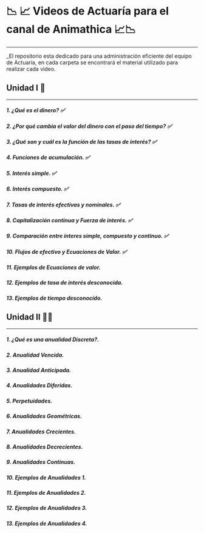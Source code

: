 #   📉 📈 Videos de Actuaría para el canal de Animathica 📈📉
-------------------------------------------------------------------------------------------------------------------------------

_El repositorio esta dedicado para una administración eficiente del equipo de Actuaría, en cada carpeta se encontrará el material
utilizado para realizar cada video.

## Unidad I 📌
--------------------------------------------------------------------------------------------------------------------------------

##### 1. ¿Qué es el dinero? ✅
##### 2. ¿Por qué cambia el valor del dinero con el paso del tiempo? ✅
##### 3. ¿Qué son y cuál es la función de las tasas de interés? ✅
##### 4. Funciones de acumulación. ✅
##### 5. Interés simple. ✅
##### 6. Interés compuesto. ✅
##### 7. Tasas de interés efectivas y nominales. ✅
##### 8. Capitalización continua y Fuerza de interés. ✅
##### 9.  Comparación entre interes simple, compuesto y continuo. ✅
##### 10. Flujos de efectivo y Ecuaciones de Valor. ✅
##### 11. Ejemplos de Ecuaciones de valor.
##### 12. Ejemplos de tasa de interés desconocida.
##### 13. Ejemplos de tiempo desconocido.




## Unidad II 📌📌
--------------------------------------------------------------------------------------------------------------------------------


##### 1. ¿Qué es una anualidad Discreta?.
##### 2. Anualidad Vencida.
##### 3. Anualidad Anticipada.
##### 4. Anualidades Diferidas.
##### 5. Perpetuidades.
##### 6. Anualidades Geométricas.
##### 7. Anualidades Crecientes.
##### 8. Anualidades Decrecientes.
##### 9. Anualidades Continuas.
##### 10. Ejemplos de Anualidades 1.
##### 11. Ejemplos de Anualidades 2.
##### 12. Ejemplos de Anualidades 3.
##### 13. Ejemplos de Anualidades 4.


